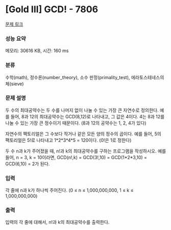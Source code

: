 # [Gold III] GCD! - 7806 

[문제 링크](https://www.acmicpc.net/problem/7806) 

### 성능 요약

메모리: 30616 KB, 시간: 160 ms

### 분류

수학(math), 정수론(number_theory), 소수 판정(primality_test), 에라토스테네스의 체(sieve)

### 문제 설명

<p>두 수의 최대공약수는 두 수를 나머지 없이 나눌 수 있는 가장 큰 자연수로 정의한다. 예를 들어, 8과 12의 최대공약수는 GCD(8,12)로 나타내고, 그 값은 4이다. 4는 8과 12를 나눌 수 있는 가장 큰 정수이기 때문이다. (8과 12의 공약수는 1, 2, 4가 있다)</p>

<p>자연수의 팩토리얼은 그 수보다 작거나 같은 모든 양의 정수의 곱이다. 예를 들어, 5의 팩토리얼은 5!로 나타내고 1*2*3*4*5 = 120이다. (0!은 1로 정한다)</p>

<p>두 수 n과 k가 주어졌을 때, n!과 k의 최대공약수를 구하는 프로그램을 작성하시오. 예를 들어, n = 3, k = 10이라면, GCD(n!,k) = GCD(3!,10) = GCD(1*2*3,10) = GCD(6,10) = 2가 된다.</p>

### 입력 

 <p>각 줄에 n과 k가 하나씩 주어진다. (0 ≤ n ≤ 1,000,000,000, 1 ≤ k ≤ 1,000,000,000)</p>

### 출력 

 <p>입력의 각 줄에 대해서, n!과 k의 최대공약수를 출력한다.</p>

